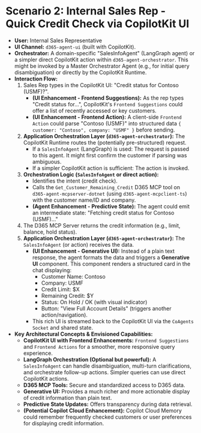 # Scenario 2: Internal Sales Rep - Quick Credit Check via CopilotKit UI

*   **User:** Internal Sales Representative
*   **UI Channel:** `d365-agent-ui` (built with CopilotKit).
*   **Orchestrator:** A domain-specific "SalesInfoAgent" (LangGraph agent) or a simpler direct CopilotKit action within `d365-agent-orchestrator`. This might be invoked by a Master Orchestrator Agent (e.g., for initial query disambiguation) or directly by the CopilotKit Runtime.
*   **Interaction Flow:**
    1.  Sales Rep types in the CopilotKit UI: "Credit status for Contoso (USMF)?".
        *   **(UI Enhancement - Frontend Suggestions):** As the rep types "Credit status for...", CopilotKit's `Frontend Suggestions` could offer a list of recently accessed or key customers.
        *   **(UI Enhancement - Frontend Action):** A client-side `Frontend Action` could parse "Contoso (USMF)" into structured data `{ customer: "Contoso", company: "USMF" }` before sending.
    2.  **Application Orchestration Layer (`d365-agent-orchestrator`):** The CopilotKit Runtime routes the (potentially pre-structured) request.
        *   If a `SalesInfoAgent` (LangGraph) is used: The request is passed to this agent. It might first confirm the customer if parsing was ambiguous.
        *   If a simpler CopilotKit action is sufficient: The action is invoked.
    3.  **Orchestration Logic (`SalesInfoAgent` or direct action):**
        *   Identifies the intent (credit check).
        *   Calls the `Get_Customer_Remaining_Credit` D365 MCP tool on `d365-agent-mcpserver-dotnet` (using `d365-agent-mcpclient-ts`) with the customer name/ID and company.
        *   **(Agent Enhancement - Predictive State):** The agent could emit an intermediate state: "Fetching credit status for Contoso (USMF)..."
    4.  The D365 MCP Server returns the credit information (e.g., limit, balance, hold status).
    5.  **Application Orchestration Layer (`d365-agent-orchestrator`):** The `SalesInfoAgent` (or action) receives the data.
        *   **(UI Enhancement - Generative UI):** Instead of a plain text response, the agent formats the data and triggers a **Generative UI** component. This component renders a structured card in the chat displaying:
            *   Customer Name: Contoso
            *   Company: USMF
            *   Credit Limit: $X
            *   Remaining Credit: $Y
            *   Status: On Hold / OK (with visual indicator)
            *   Button: "View Full Account Details" (triggers another action/navigation).
        *   This rich UI is streamed back to the CopilotKit UI via the `CoAgents Socket` and shared state.
*   **Key Architectural Concepts & Envisioned Capabilities:**
    *   **CopilotKit UI with Frontend Enhancements:** `Frontend Suggestions` and `Frontend Actions` for a smoother, more responsive query experience.
    *   **LangGraph Orchestration (Optional but powerful):** A `SalesInfoAgent` can handle disambiguation, multi-turn clarifications, and orchestrate follow-up actions. Simpler queries can use direct CopilotKit actions.
    *   **D365 MCP Tools:** Secure and standardized access to D365 data.
    *   **Generative UI:** Provides a much richer and more actionable display of credit information than plain text.
    *   **Predictive State Updates:** Offers transparency during data retrieval.
    *   **(Potential Copilot Cloud Enhancement):** Copilot Cloud Memory could remember frequently checked customers or user preferences for displaying credit information.
